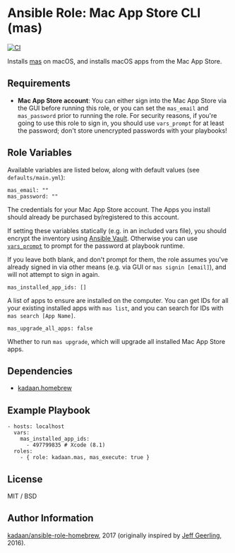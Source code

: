 # Ansible Role: Mac App Store CLI (mas)

[![CI][badge-gh-actions]][link-gh-actions]

Installs [mas](https://github.com/mas-cli/mas) on macOS, and installs macOS apps from the Mac App Store.

## Requirements

  - **Mac App Store account**: You can either sign into the Mac App Store via the GUI before running this role, or you can set the `mas_email` and `mas_password` prior to running the role. For security reasons, if you're going to use this role to sign in, you should use `vars_prompt` for at least the password; don't store unencrypted passwords with your playbooks!

## Role Variables

Available variables are listed below, along with default values (see `defaults/main.yml`):

    mas_email: ""
    mas_password: ""

The credentials for your Mac App Store account. The Apps you install should already be purchased by/registered to this account.

If setting these variables statically (e.g. in an included vars file), you should encrypt the inventory using [Ansible Vault](http://docs.ansible.com/ansible/playbooks_vault.html). Otherwise you can use [`vars_prompt`](http://docs.ansible.com/ansible/playbooks_prompts.html) to prompt for the password at playbook runtime.

If you leave both blank, and don't prompt for them, the role assumes you've already signed in via other means (e.g. via GUI or `mas signin [email]`), and will not attempt to sign in again.

    mas_installed_app_ids: []

A list of apps to ensure are installed on the computer. You can get IDs for all your existing installed apps with `mas list`, and you can search for IDs with `mas search [App Name]`.

    mas_upgrade_all_apps: false

Whether to run `mas upgrade`, which will upgrade all installed Mac App Store apps.

## Dependencies

  - [kadaan.homebrew](https://galaxy.ansible.com/kadaan/homebrew/)

## Example Playbook

    - hosts: localhost
      vars:
        mas_installed_app_ids:
          - 497799835 # Xcode (8.1)
      roles:
        - { role: kadaan.mas, mas_execute: true }

## License

MIT / BSD

## Author Information

[kadaan/ansible-role-homebrew](https://github.com/kadaan/ansible-role-homebrew), 2017 (originally inspired by [Jeff Geerling](https://www.jeffgeerling.com/), 2016).

[badge-gh-actions]: https://github.com/kadaan/ansible-role-mas/workflows/CI/badge.svg?event=push
[link-gh-actions]: https://github.com/kadaan/ansible-role-mas/actions?query=workflow%3ACI